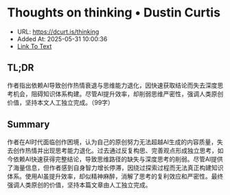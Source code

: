 # Thoughts on thinking • Dustin Curtis
- URL: https://dcurt.is/thinking
- Added At: 2025-05-31 10:00:36
- [Link To Text](2025-05-31-thoughts-on-thinking-•-dustin-curtis_raw.md)

## TL;DR


作者指出依赖AI导致创作热情衰退与思维能力退化，因快速获取结论而失去深度思考机会，阻碍知识体系构建。尽管AI提升效率，却削弱思维严密性，强调人类原创价值，坚持本文人工独立完成。（99字）

## Summary


作者在AI时代面临创作困境，认为自己的原创努力无法超越AI生成的内容质量，失去创作热情并出现思考能力退化。过去通过反复构思、完善观点形成独立思考，如今依赖AI快速获得完整结论，导致思维路径的缺失与深度思考的削弱。尽管AI提供了海量信息，但作者感到自身智力增长停滞，因绕过探索过程而无法真正构建知识体系。使用AI虽提升效率，却似精神麻醉，消解了思考的复利效应和严密性。最终强调人类原创的价值，坚持本篇文章由人工独立完成。
